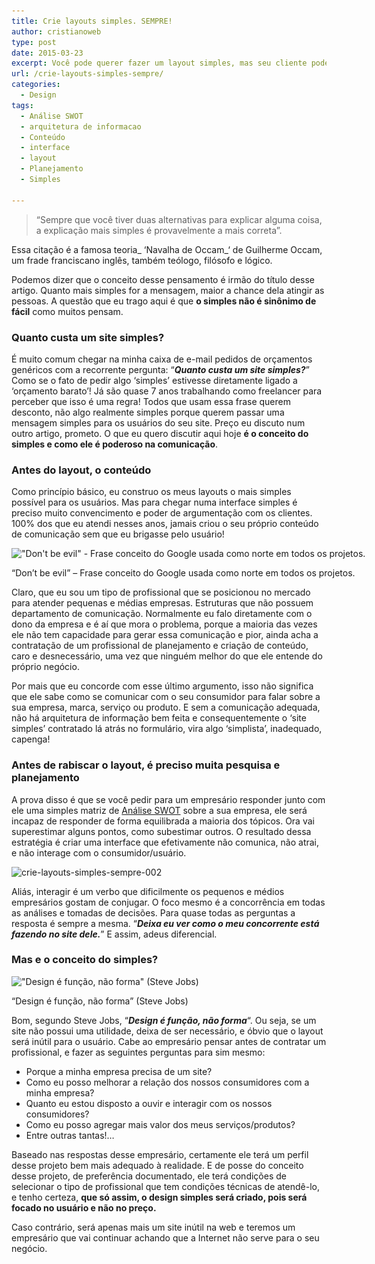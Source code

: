 ```yaml
---
title: Crie layouts simples. SEMPRE!
author: cristianoweb
type: post
date: 2015-03-23
excerpt: Você pode querer fazer um layout simples, mas seu cliente pode não entender de comunicação. E aí, o que você faz?
url: /crie-layouts-simples-sempre/
categories:
  - Design
tags:
  - Análise SWOT
  - arquitetura de informacao
  - Conteúdo
  - interface
  - layout
  - Planejamento
  - Simples

---
```

> &#8220;Sempre que você tiver duas alternativas para explicar alguma coisa, a explicação mais simples é provavelmente a mais correta&#8221;.

Essa citação é a famosa teoria_ &#8216;Navalha de Occam_&#8216; de Guilherme Occam, um frade franciscano inglês, também teólogo, filósofo e lógico.

Podemos dizer que o conceito desse pensamento é irmão do título desse artigo. Quanto mais simples for a mensagem, maior a chance dela atingir as pessoas. A questão que eu trago aqui é que **o simples não é sinônimo de fácil** como muitos pensam.

### Quanto custa um site simples?

É muito comum chegar na minha caixa de e-mail pedidos de orçamentos genéricos com a recorrente pergunta: &#8220;_**Quanto custa um site simples?**_&#8221; Como se o fato de pedir algo &#8216;simples&#8217; estivesse diretamente ligado a &#8216;orçamento barato&#8217;! Já são quase 7 anos trabalhando como freelancer para perceber que isso é uma regra! Todos que usam essa frase querem desconto, não algo realmente simples porque querem passar uma mensagem simples para os usuários do seu site. Preço eu discuto num outro artigo, prometo. O que eu quero discutir aqui hoje **é o conceito do simples e como ele é poderoso na comunicação**.

### Antes do layout, o conteúdo

Como princípio básico, eu construo os meus layouts o mais simples possível para os usuários. Mas para chegar numa interface simples é preciso muito convencimento e poder de argumentação com os clientes. 100% dos que eu atendi nesses anos, jamais criou o seu próprio conteúdo de comunicação sem que eu brigasse pelo usuário!

<div id="attachment_47659" style="width: 791px" class="wp-caption aligncenter">
  <img class="wp-image-47659" src="https://raw.githubusercontent.com/diegoeis/tableless-static-images/master/2015/03/crie-layouts-simples-sempre-001.jpg" alt="&quot;Don't be evil&quot; - Frase conceito do Google usada como norte em todos os projetos." width="781" height="368" srcset="uploads/2015/03/crie-layouts-simples-sempre-001.jpg 800w, uploads/2015/03/crie-layouts-simples-sempre-001-265x125.jpg 265w, uploads/2015/03/crie-layouts-simples-sempre-001-400x189.jpg 400w" sizes="(max-width: 781px) 100vw, 781px" />
  
  <p class="wp-caption-text">
    &#8220;Don&#8217;t be evil&#8221; &#8211; Frase conceito do Google usada como norte em todos os projetos.
  </p>
</div>

Claro, que eu sou um tipo de profissional que se posicionou no mercado para atender pequenas e médias empresas. Estruturas que não possuem departamento de comunicação. Normalmente eu falo diretamente com o dono da empresa e é aí que mora o problema, porque a maioria das vezes ele não tem capacidade para gerar essa comunicação e pior, ainda acha a contratação de um profissional de planejamento e criação de conteúdo, caro e desnecessário, uma vez que ninguém melhor do que ele entende do próprio negócio.

Por mais que eu concorde com esse último argumento, isso não significa que ele sabe como se comunicar com o seu consumidor para falar sobre a sua empresa, marca, serviço ou produto. E sem a comunicação adequada, não há arquitetura de informação bem feita e consequentemente o &#8216;site simples&#8217; contratado lá atrás no formulário, vira algo &#8216;simplista&#8217;, inadequado, capenga!

### Antes de rabiscar o layout, é preciso muita pesquisa e planejamento

A prova disso é que se você pedir para um empresário responder junto com ele uma simples matriz de <a title="Análise SWOT | Esse link abre numa nova janela" href="http://pt.wikipedia.org/wiki/An%C3%A1lise_SWOT" target="_blank">Análise SWOT</a> sobre a sua empresa, ele será incapaz de responder de forma equilibrada a maioria dos tópicos. Ora vai superestimar alguns pontos, como subestimar outros. O resultado dessa estratégia é criar uma interface que efetivamente não comunica, não atrai, e não interage com o consumidor/usuário.

<img class="aligncenter wp-image-47658" src="https://raw.githubusercontent.com/diegoeis/tableless-static-images/master/2015/03/crie-layouts-simples-sempre-002.jpg" alt="crie-layouts-simples-sempre-002" width="350" height="328" srcset="uploads/2015/03/crie-layouts-simples-sempre-002.jpg 800w, uploads/2015/03/crie-layouts-simples-sempre-002-148x139.jpg 148w, uploads/2015/03/crie-layouts-simples-sempre-002-400x375.jpg 400w" sizes="(max-width: 350px) 100vw, 350px" />

Aliás, interagir é um verbo que dificilmente os pequenos e médios empresários gostam de conjugar. O foco mesmo é a concorrência em todas as análises e tomadas de decisões. Para quase todas as perguntas a resposta é sempre a mesma. &#8220;_**Deixa eu ver como o meu concorrente está fazendo no site dele.**_&#8221; E assim, adeus diferencial.

### Mas e o conceito do simples?

<div id="attachment_47660" style="width: 800px" class="wp-caption aligncenter">
  <img class="wp-image-47660" src="https://raw.githubusercontent.com/diegoeis/tableless-static-images/master/2015/03/crie-layouts-simples-sempre-003.jpg" alt="&quot;Design é função, não forma&quot; (Steve Jobs)" width="790" height="411" srcset="uploads/2015/03/crie-layouts-simples-sempre-003.jpg 800w, uploads/2015/03/crie-layouts-simples-sempre-003-265x139.jpg 265w, uploads/2015/03/crie-layouts-simples-sempre-003-400x208.jpg 400w" sizes="(max-width: 790px) 100vw, 790px" />
  
  <p class="wp-caption-text">
    &#8220;Design é função, não forma&#8221; (Steve Jobs)
  </p>
</div>

Bom, segundo Steve Jobs, &#8220;_**Design é função, não forma**_&#8220;. Ou seja, se um site não possui uma utilidade, deixa de ser necessário, e óbvio que o layout será inútil para o usuário. Cabe ao empresário pensar antes de contratar um profissional, e fazer as seguintes perguntas para sim mesmo:

  * Porque a minha empresa precisa de um site?
  * Como eu posso melhorar a relação dos nossos consumidores com a minha empresa?
  * Quanto eu estou disposto a ouvir e interagir com os nossos consumidores?
  * Como eu posso agregar mais valor dos meus serviços/produtos?
  * Entre outras tantas!&#8230;

Baseado nas respostas desse empresário, certamente ele terá um perfil desse projeto bem mais adequado à realidade. E de posse do conceito desse projeto, de preferência documentado, ele terá condições de selecionar o tipo de profissional que tem condições técnicas de atendê-lo, e tenho certeza, **que só assim, o design simples será criado, pois será focado no usuário e não no preço.**

Caso contrário, será apenas mais um site inútil na web e teremos um empresário que vai continuar achando que a Internet não serve para o seu negócio.